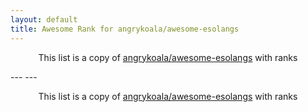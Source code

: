 ```yaml
---
layout: default
title: Awesome Rank for angrykoala/awesome-esolangs
---
```


<p align="center">
	This list is a copy of <a href="https://github.com/angrykoala/awesome-esolangs">angrykoala/awesome-esolangs</a> with ranks
</p>
---
---
<p align="center">
	This list is a copy of <a href="https://github.com/angrykoala/awesome-esolangs">angrykoala/awesome-esolangs</a> with ranks
</p>
